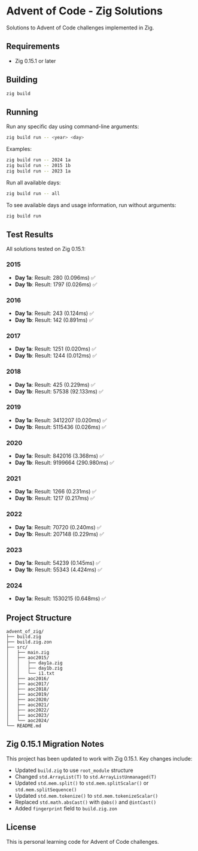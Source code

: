 # Advent of Code - Zig Solutions

Solutions to Advent of Code challenges implemented in Zig.

## Requirements

- Zig 0.15.1 or later

## Building

```bash
zig build
```

## Running

Run any specific day using command-line arguments:

```bash
zig build run -- <year> <day>
```

Examples:
```bash
zig build run -- 2024 1a
zig build run -- 2015 1b
zig build run -- 2023 1a
```

Run all available days:
```bash
zig build run -- all
```

To see available days and usage information, run without arguments:
```bash
zig build run
```

## Test Results

All solutions tested on Zig 0.15.1:

### 2015
- **Day 1a**: Result: 280 (0.096ms) ✅
- **Day 1b**: Result: 1797 (0.026ms) ✅

### 2016
- **Day 1a**: Result: 243 (0.124ms) ✅
- **Day 1b**: Result: 142 (0.891ms) ✅

### 2017
- **Day 1a**: Result: 1251 (0.020ms) ✅
- **Day 1b**: Result: 1244 (0.012ms) ✅

### 2018
- **Day 1a**: Result: 425 (0.229ms) ✅
- **Day 1b**: Result: 57538 (92.133ms) ✅

### 2019
- **Day 1a**: Result: 3412207 (0.020ms) ✅
- **Day 1b**: Result: 5115436 (0.026ms) ✅

### 2020
- **Day 1a**: Result: 842016 (3.368ms) ✅
- **Day 1b**: Result: 9199664 (290.980ms) ✅

### 2021
- **Day 1a**: Result: 1266 (0.231ms) ✅
- **Day 1b**: Result: 1217 (0.217ms) ✅

### 2022
- **Day 1a**: Result: 70720 (0.240ms) ✅
- **Day 1b**: Result: 207148 (0.229ms) ✅

### 2023
- **Day 1a**: Result: 54239 (0.145ms) ✅
- **Day 1b**: Result: 55343 (4.424ms) ✅

### 2024
- **Day 1a**: Result: 1530215 (0.648ms) ✅

## Project Structure

```
advent_of_zig/
├── build.zig
├── build.zig.zon
├── src/
│   ├── main.zig
│   ├── aoc2015/
│   │   ├── day1a.zig
│   │   ├── day1b.zig
│   │   └── i1.txt
│   ├── aoc2016/
│   ├── aoc2017/
│   ├── aoc2018/
│   ├── aoc2019/
│   ├── aoc2020/
│   ├── aoc2021/
│   ├── aoc2022/
│   ├── aoc2023/
│   └── aoc2024/
└── README.md
```

## Zig 0.15.1 Migration Notes

This project has been updated to work with Zig 0.15.1. Key changes include:

- Updated `build.zig` to use `root_module` structure
- Changed `std.ArrayList(T)` to `std.ArrayListUnmanaged(T)`
- Updated `std.mem.split()` to `std.mem.splitScalar()` or `std.mem.splitSequence()`
- Updated `std.mem.tokenize()` to `std.mem.tokenizeScalar()`
- Replaced `std.math.absCast()` with `@abs()` and `@intCast()`
- Added `fingerprint` field to `build.zig.zon`

## License

This is personal learning code for Advent of Code challenges.
